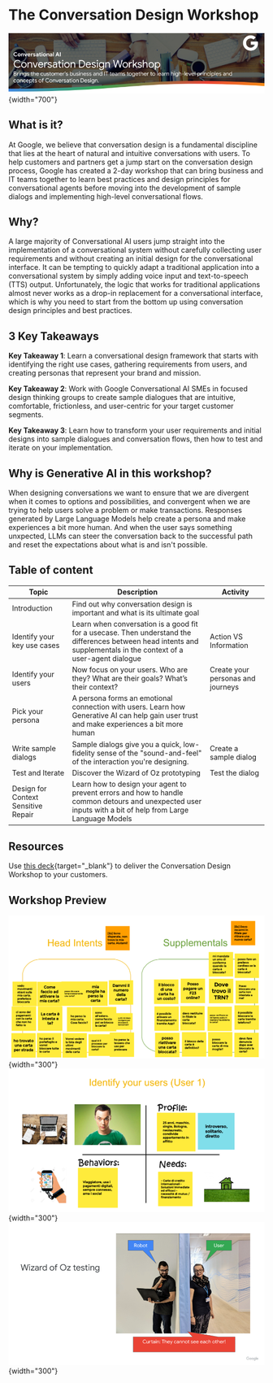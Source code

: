 # The Conversation Design Workshop

![Workshop header](../static/workshop-header.png){width="700"}

## What is it?
At Google, we believe that conversation design is a fundamental discipline that lies at the heart of natural and intuitive conversations with users. To help customers and partners get a jump start on the conversation design process, Google has created a 2-day workshop that can bring business and IT teams together to learn best practices and design principles for conversational agents before moving into the development of sample dialogs and implementing high-level conversational flows.

## Why?
A large majority of Conversational AI users jump straight into the implementation of a conversational system without carefully collecting user requirements and without creating an initial design for the conversational interface. It can be tempting to quickly adapt a traditional application into a conversational system by simply adding voice input and text-to-speech (TTS) output. Unfortunately, the logic that works for traditional applications almost never works as a drop-in replacement for a conversational interface, which is why you need to start from the bottom up using conversation design principles and best practices.

## 3 Key Takeaways

**Key Takeaway 1**: Learn a conversational design framework that starts with identifying the right use cases, gathering requirements from users, and creating personas that represent your brand and mission.

**Key Takeaway 2**: Work with Google Conversational AI SMEs in focused design thinking groups to create sample dialogues that are intuitive, comfortable, frictionless, and user-centric for your target customer segments.

**Key Takeaway 3**: Learn how to transform your user requirements and initial designs into sample dialogues and conversation flows, then how to test and iterate on your implementation.

## Why is Generative AI in this workshop? 
When designing conversations we want to ensure that we are divergent when it comes to options and possibilities, and convergent when we are trying to help users solve a problem or make transactions. Responses generated by Large Language Models help create a persona and make experiences a bit more human. And when the user says something unxpected, LLMs can steer the conversation back to the successful path and reset the expectations about what is and isn't possible. 

## Table of content

Topic | Description | Activity 
---|---|---
Introduction | Find out why conversation design is important and what is its ultimate goal
Identify your key use cases | Learn when conversation is a good fit for a usecase. Then understand the differences between head intents and supplementals in the context of a user-agent dialogue | Action VS Information
Identify your users | Now focus on your users. Who are they? What are their goals? What’s their context? | Create your personas and journeys
Pick your persona | A persona forms an emotional connection with users. Learn how Generative AI can help gain user trust and make experiences a bit more human
Write sample dialogs | Sample dialogs give you a quick, low-fidelity sense of the "sound-and-feel" of the interaction you're designing. | Create a sample dialog
Test and Iterate | Discover the Wizard of Oz prototyping | Test the dialog
Design for Context Sensitive Repair | Learn how to design your agent to prevent errors and how to handle common detours and unexpected user inputs with a bit of help from Large Language Models  

## Resources

Use [this deck](https://conversation-design.web.app/static/conversation-design-workshop.pdf){target="_blank"} to deliver the Conversation Design Workshop to your customers.

## Workshop Preview

![Intents](../static/head-intents-supplementals.png){width="300"}
![Identify users](../static/identify-users.png){width="300"}![Wizard Oz](../static/wizard-of-oz.png){width="300"}
